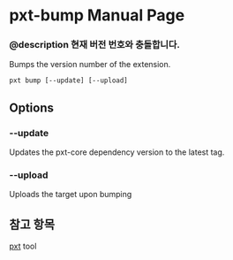 # pxt-bump Manual Page

### @description 현재 버전 번호와 충돌합니다.

Bumps the version number of the extension.

    pxt bump [--update] [--upload] 
    

## Options

### --update

Updates the pxt-core dependency version to the latest tag.

### --upload

Uploads the target upon bumping

## 참고 항목

[pxt](/cli) tool